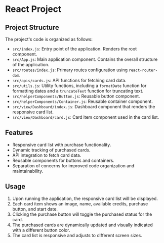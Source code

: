 # React Project

## Project Structure

The project's code is organized as follows:

- `src/index.js`: Entry point of the application. Renders the root component.
- `src/App.js`: Main application component. Contains the overall structure of the application.
- `src/routes/index.js`: Primary routes configuration using `react-router-dom`.
- `src/apis/cards.js`: API functions for fetching card data.
- `src/utils.js`: Utility functions, including a `formatDate` function for formatting dates and a `truncateText` function for truncating text.
- `src/helperComponents/Button.js`: Reusable button component.
- `src/helperComponents/Container.js`: Reusable container component.
- `src/view/Dashboard/index.js`: Dashboard component that renders the responsive card list.
- `src/view/Dashboard/card.js`: Card item component used in the card list.

## Features

- Responsive card list with purchase functionality.
- Dynamic tracking of purchased cards.
- API integration to fetch card data.
- Reusable components for buttons and containers.
- Separation of concerns for improved code organization and maintainability.

## Usage

1. Upon running the application, the responsive card list will be displayed.
2. Each card item shows an image, name, available credits, purchase button, and start date.
3. Clicking the purchase button will toggle the purchased status for the card.
4. The purchased cards are dynamically updated and visually indicated with a different button color.
5. The card list is responsive and adjusts to different screen sizes.
